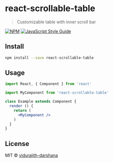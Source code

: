 # react-scrollable-table

> Customizable table with inner scroll bar

[![NPM](https://img.shields.io/npm/v/react-scrollable-table.svg)](https://www.npmjs.com/package/react-scrollable-table) [![JavaScript Style Guide](https://img.shields.io/badge/code_style-standard-brightgreen.svg)](https://standardjs.com)

## Install

```bash
npm install --save react-scrollable-table
```

## Usage

```jsx
import React, { Component } from 'react'

import MyComponent from 'react-scrollable-table'

class Example extends Component {
  render () {
    return (
      <MyComponent />
    )
  }
}
```

## License

MIT © [vidurajith-darshana](https://github.com/vidurajith-darshana)
